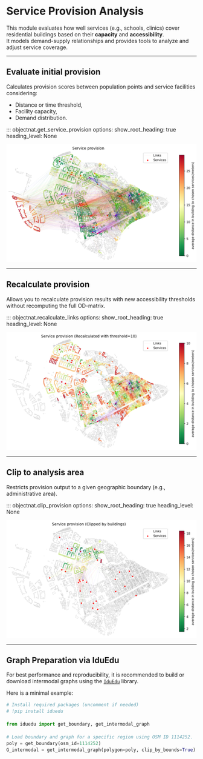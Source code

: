 # **Service Provision Analysis**

This module evaluates how well services (e.g., schools, clinics) cover residential buildings based on their **capacity** and **accessibility**.  
It models demand-supply relationships and provides tools to analyze and adjust service coverage.

---

## **Evaluate initial provision**

Calculates provision scores between population points and service facilities considering:

- Distance or time threshold,
- Facility capacity,
- Demand distribution.

::: objectnat.get_service_provision
    options:
        show_root_heading: true
        heading_level: None

<img src="https://raw.githubusercontent.com/DDonnyy/ObjectNat/assets/service_provision_initial.png" alt="service_provision_initial">

---

## **Recalculate provision**

Allows you to recalculate provision results with new accessibility thresholds without recomputing the full OD-matrix.

::: objectnat.recalculate_links
    options:
        show_root_heading: true
        heading_level: None

<img src="https://raw.githubusercontent.com/DDonnyy/ObjectNat/assets/service_provision_recalculated.png" alt="service_provision_recalculated">

---

## **Clip to analysis area**

Restricts provision output to a given geographic boundary (e.g., administrative area).

::: objectnat.clip_provision
    options:
        show_root_heading: true
        heading_level: None

<img src="https://raw.githubusercontent.com/DDonnyy/ObjectNat/assets/service_provision_clipped.png" alt="service_provision_clipped">

---

## Graph Preparation via IduEdu

For best performance and reproducibility, it is recommended to build or download intermodal graphs using the [`IduEdu`](https://pypi.org/project/iduedu/) library.

Here is a minimal example:

```python
# Install required packages (uncomment if needed)
# !pip install iduedu

from iduedu import get_boundary, get_intermodal_graph

# Load boundary and graph for a specific region using OSM ID 1114252.
poly = get_boundary(osm_id=1114252)
G_intermodal = get_intermodal_graph(polygon=poly, clip_by_bounds=True)
```